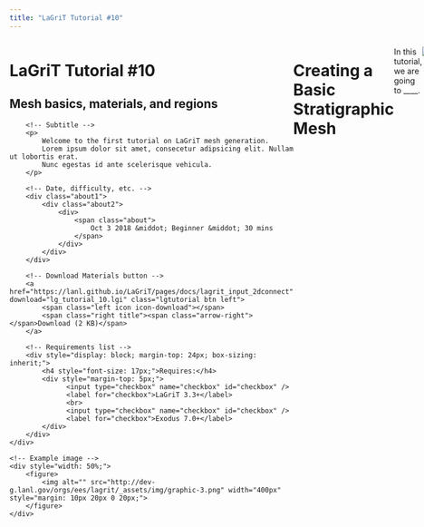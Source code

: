 ```yaml
---
title: "LaGriT Tutorial #10"
---
```


<link href="https://netdna.bootstrapcdn.com/font-awesome/3.2.1/css/font-awesome.css" rel="stylesheet">

<div class="lgtutorial" style="display: flex;">
    <div style="flex: 1;">
        <!-- Title -->
        <h1>LaGriT Tutorial #10</h1>
        <h2>Mesh basics, materials, and regions</h2>
        
        <!-- Subtitle -->
        <p>
            Welcome to the first tutorial on LaGriT mesh generation.
            Lorem ipsum dolor sit amet, consecetur adipsicing elit. Nullam ut lobortis erat.
            Nunc egestas id ante scelerisque vehicula.
        </p>
        
        <!-- Date, difficulty, etc. -->
        <div class="about1">
            <div class="about2">
                <div>
                    <span class="about">
                        Oct 3 2018 &middot; Beginner &middot; 30 mins
                    </span>
                </div>
            </div>
        </div>

        <!-- Download Materials button -->
        <a href="https://lanl.github.io/LaGriT/pages/docs/lagrit_input_2dconnect" download="lg_tutorial_10.lgi" class="lgtutorial btn left">
            <span class="left icon icon-download"></span>
            <span class="right title"><span class="arrow-right"></span>Download (2 KB)</span>
        </a>

        <!-- Requirements list -->
        <div style="display: block; margin-top: 24px; box-sizing: inherit;">
            <h4 style="font-size: 17px;">Requires:</h4>
            <div style="margin-top: 5px;">
                  <input type="checkbox" name="checkbox" id="checkbox" />
                  <label for="checkbox">LaGriT 3.3+</label>
                  <br>
                  <input type="checkbox" name="checkbox" id="checkbox" />
                  <label for="checkbox">Exodus 7.0+</label>
            </div>
        </div>
    </div>

    <!-- Example image -->
    <div style="width: 50%;">
        <figure>
            <img alt="" src="http://dev-g.lanl.gov/orgs/ees/lagrit/_assets/img/graphic-3.png" width="400px" style="margin: 10px 20px 0 20px;">
        </figure>
    </div>
</div>


-----------------------

# Creating a Basic Stratigraphic Mesh

In this tutorial, we are going to ____.

![](/Users/livingston/playground/tutorial/Tutorial_Hex_Mesh/images/19_hex_01_to_tet.png)

## 1. Building a Hex Mesh

First, we are going to construct a structured hex mesh. The hex mesh will span
from 0 meters to 4000 m, 4000 m, and 3000 m, for the x/y/z coordinates
respectively.

For both consistency and rapid parameter manipulation, these can be stored in
variables. In LaGriT, variables are assigned using the `define` keyword. 

```
define / X0 / 0.
define / X1 / 4000.
define / Y0 / 0.
define / Y1 / 4000.
define / Z0 / 0.
define / Z1 / 3000.

define / NX / 51
define / NY / 51
define / NZ / 26

define / MONAME / mohex
```

Above, the spatial domain (`X0,X1,Y0,...`), element density (`NX/NY/NZ`), and
mesh name (`MONAME`) have been defined.

Next, we will create an empty mesh object, with element type `hex`, using the
[`cmo / create`](null.md) command:

```
cmo / create / MONAME / / / hex
```

Due to the variable assignment of `MONAME <- mohex` above, this command is
translated internally as:

```
cmo / create / mohex / / / hex
```

This empty object can then be populated with nodes and elements. 
The [`createpts / brick`](null.md) command will generate a defined number of
hex elements across a defined domain. 

```
createpts / brick / xyz / NX NY NZ / X0 Y0 Z0 / X1 Y1 Z1 / 1 1 1
```

`NX` number of hex elements, along with their corresponding vertices, have been
created in the spatial domain spanning `X0->X1`, along with `NY` elements in
the Y domain and `NZ` elements in the Z domain.

Optionally, [save the mesh object](null.md):

```
dump / avs / tmp_hex_01.inp / MONAME
```

This file can be rendered in certain scientific 3D visualization applications,
such as [ParaView](https://www.paraview.org).

![](/Users/livingston/playground/tutorial/Tutorial_Hex_Mesh/images/01_hex_01.png)

### Full script:

```
define / X0 / 0.
define / X1 / 4000.
define / Y0 / 0.
define / Y1 / 4000.
define / Z0 / 0.
define / Z1 / 3000.

define / NX / 51
define / NY / 51
define / NZ / 26

define / MONAME / mohex

cmo / create / MONAME / / / hex
createpts / brick / xyz / NX NY NZ / X0 Y0 Z0 / X1 Y1 Z1 / 1 1 1
cmo / status / brief
quality
finish
```

## 2. Define Boundaries Using Point Sets 

In LaGriT, a pset (or *point-set*) is a collection of points (nodes) within a 
mesh object. Similarly, an eltset (*element-set*) is a collection of mesh
elements. By capturing points and elements, discrete manipulations can be
performed on them, such as translation, removal, or attribute functions. 

In this example, point sets are used to create a boundary on the top surface of 
the created hex mesh. The boundary will be the intersection of three circles on
the top layer of the mesh.

```
# Set vertices (imt) and cells (itetlcr) to 1
cmo / setatt / mohex / imt / 1 0 0 / 1
cmo / setatt / mohex / itetclr / 1 0 0 / 1

resetpts / itp
```

Capturing a `pset` is done through the command

```
pset / pset_name / select_type / select_type_options
```

where `pset_name` is an arbitrary variable name to store the pset into, 
`select_type` is the method of pset selection, and `select_type_options` are
parameters specific to the chosen `select_type` for configuring the subset
selection (see the [documentation]() for more information).

![](/Users/livingston/playground/tutorial/Tutorial_Hex_Mesh/images/02_hex_01_top_region.png)

### 2.1 PSet Definitions

As the boundary will live only in the top layer, nodes belonging to the top 
layer will be identified first.

```
pset / p_top / attribute / zic / 1 0 0 / ge / Z1
```

Here, a pset named `p_top` is created. This pset contains all nodes 
(stride = `1 0 0`) where the node's Z value (`zic`) is greater than or equal to
(`ge`) the top of the mesh (`Z1`). Remember that we defined `Z1` above for the
initial creation of the mesh - and that by simply changing `Z1` and re-running
the script, this pset capture will still be valid for any value of `Z1`
(where `Z1 > Z0`).

Now that the top is defined, we will move to defining three cylindrical
objects.

This is done through the command

```
pset / pset_name / geom / rtz / ifirst,ilast,istride / r1,t1,z1 / r2,t2,z2 / xcen,ycen,zcen
```

which forms a pset of nodes within the cylinder or cylindrical shell given by 
radius r1 to r2, angle theta t1 to t2 and height z1 to z2.

```
pset / p_circle1 / geom / rtz / 1 0 0 / 0. 0. -1.0 / &
       1100. 360. 1.e4 / 1500. 1500. 0.
pset / p_circle2 / geom / rtz / 1 0 0 / 0. 0. -1.0 / &
       1100. 360. 1.e4 / 2500. 2500. 0.
pset / p_circle3 / geom / rtz / 1 0 0 / 0. 0. -1.0 / &
       1100. 360. 1.e4 / 2500. 1500. 0.
```

Above, any points within a full circle (theta = `360`) of radius `1100.` and 
within `Z={-1.0,1.e4}` are captured. Three different cylinders are created,
where only the centroids change.

Finally, all four psets are intersected such that all points belonging to the
union of all given sets are preserved into the point seet `p_region`:

```
pset / p_region / inter / p_top p_circle1 p_circle2 p_circle3
```

This creates a point-set where all points (i) live on the top layer, and (ii)
live within the intersection of the three cylinders.

### 2.2 Map PSets to an Attribute

As a simple sanity check during meshing, it can be helpful to map mesh
operations to an attribute. These can be visualized at intermediate steps in
the meshing process to provide a form of verification or debugging.

First, create an attribute using the `cmo / addatt` command:

```
cmo / addatt / MONAME / id_top_region / vint / scalar / nnodes
```

Here, an attribute named `id_top_region` is created within the mesh `MONAME`,
and has type integer (`vint`), is of scalar dimensions, and is a node-based
attribute (`nnodes`).

The attribute can be progressively filled in with different values based on
the psets:

```
# Fill the entire attribute with 1
cmo / setatt / MONAME / id_top_region / 1 0 0 / 1

# Color all nodes in the pset p_circle1 with the value 2
cmo / setatt / MONAME / id_top_region / pset get p_circle1 / 2

# Color all nodes in the pset p_circle2 with the value 2
cmo / setatt / MONAME / id_top_region / pset get p_circle2 / 3

# And so on...
cmo / setatt / MONAME / id_top_region / pset get p_circle3 / 4
cmo / setatt / MONAME / id_top_region / pset get p_region / 5
```

Cutting through the mesh, the defined psets and their intersections become
obvious:

![test.png](Cut plane mesh)

Finally, release the psets from memory:

```
pset / p_top / release
pset / p_circle1 / release
pset / p_circle2 / release
pset / p_circle3 / release
pset / p_region / release
```

### Full script:

```
#
# Identify a region on the top surface that is the intersection of two circular regions
# Defined previously: MONAME Z1
#
pset / p_top / attribute / zic / 1 0 0 / ge / Z1
pset / p_circle1 / geom / rtz / 1 0 0 / 0. 0. -1.0 / &
       1100. 360. 1.e4 / 1500. 1500. 0.
pset / p_circle2 / geom / rtz / 1 0 0 / 0. 0. -1.0 / &
       1100. 360. 1.e4 / 2500. 2500. 0.
pset / p_circle3 / geom / rtz / 1 0 0 / 0. 0. -1.0 / &
       1100. 360. 1.e4 / 2500. 1500. 0.

pset / p_region / inter / p_top p_circle1 p_circle2 p_circle3
#
# Create a new integer attribute and fill values using the various pset's
#
cmo / addatt / MONAME / id_top_region / vint / scalar / nnodes
cmo / setatt / MONAME / id_top_region / 1 0 0 / 1
cmo / setatt / MONAME / id_top_region / pset get p_circle1 / 2
cmo / setatt / MONAME / id_top_region / pset get p_circle2 / 3
cmo / setatt / MONAME / id_top_region / pset get p_circle3 / 4
cmo / setatt / MONAME / id_top_region / pset get p_region / 5
#
# Output a 'zone' file with a list of the vertex numbers in the top region.
#
pset / p_region / zone / tmp_zone_top_region.zone
#
# Get rid of pset's that are not needed any more.
#
pset / p_top / release
pset / p_circle1 / release
pset / p_circle2 / release
pset / p_circle3 / release
pset / p_region / release
```

## 3. Constructing Stratigraphy

In the next step of this tutorial, we will build some surfaces to define
stratigraphy.
In a real model, the surfaces would come from some geologic framework model
and would define geologic or hydro-geologic horizons and topography.

These surfaces will be planar quad meshes that cut through a defined section of
the hex mesh. Later, we will map the intersections of the surfaces to the hex
mesh.

#### Create the top surface:

```
cmo / create / mosurf1
cmo / select / mosurf1

define / X0S /  -20.0
define / X1S / 4020.0
define / Y0S /  -20.0
define / Y1S / 4020.0

define / Z1 / 1000.
define / Z2 / 1500.
define / Z3 / 2500.
define / Z4 /  500.

quadxy / NX NY /X0S Y0S Z1/X1S Y0S Z2/X1S Y1S Z3/X0S Y1S Z4
createpts/brick/xyz/ NX NY 1 /1,0,0/connect
```

Note that the X and Y domains of the quad mesh exceed that of the hex mesh.
This serves two purposes. First, it serves as a helpful visualization aid,
allowing one to easily see how the surfaces cut the hex mesh without adjusting
opacity. Second, and more importantly, it ensures that all elements cut by the
surfaces will be properly recognized as such. Rounding errors may affect
elements at the perimeter of the cutting planes from being properly labeled.

#### Create the bottom surface:

```
cmo / create / mosurf2
cmo / select / mosurf2

define / Z1 / 1800.
define / Z2 / 2100.
define / Z3 / 2800.
define / Z4 /  800.
quadxy / NX NY /X0S Y0S Z1/X1S Y0S Z2/X1S Y1S Z3/X0S Y1S Z4
createpts/brick/xyz/ NX NY 1 /1,0,0/connect
```

![](/Users/livingston/playground/tutorial/Tutorial_Hex_Mesh/images/03_hex_01_set_imt_itetclr.png)

### Full Script

```
#
# Create surfaces
#
cmo / create / mosurf1
cmo / create / mosurf2
#
# For visualization, make the surface a bit bigger than the 0-4000m of the mesh.
#
define / X0S /  -20.0
define / X1S / 4020.0
define / Y0S /  -20.0
define / Y1S / 4020.0
cmo / select / mosurf1
#
define / Z1 / 1000.
define / Z2 / 1500.
define / Z3 / 2500.
define / Z4 /  500.
quadxy / NX NY /X0S Y0S Z1/X1S Y0S Z2/X1S Y1S Z3/X0S Y1S Z4
createpts/brick/xyz/ NX NY 1 /1,0,0/connect
cmo / printatt / mosurf / -xyz- / minmax

cmo / select / mosurf2
#
define / Z1 / 1800.
define / Z2 / 2100.
define / Z3 / 2800.
define / Z4 /  800.
quadxy / NX NY /X0S Y0S Z1/X1S Y0S Z2/X1S Y1S Z3/X0S Y1S Z4
createpts/brick/xyz/ NX NY 1 /1,0,0/connect
cmo / printatt / mosurf / -xyz- / minmax
```

## 4. Map Surfaces to Mesh

Now that the straitipgrahy has been modeled and we are comfortable with our
results, we will map their spanning domain to the parent mesh. As done with the
psets above, this process will be driven via attributes.

We now have two planes spanning the X,Y domain of the mesh. These planes can be
leveraged to create different material IDs at different regions of the
subsurface.

For example,

* For all nodes/cells above plane 1, set their material ID to 1
* For all nodes/cells between plane 1 and plane 2, set their material ID to 2
* For all nodes/cells below plane 2, set their material ID to 3

This process can be accomplished by:

1. Defining the above regions using the `region` keyword
2. Capturing the relevant nodes and elements that fall within the defined regions
3. Setting the node and element material IDs based on the `psets` and `eltsets`

### 4.1 Defining Regions

The syntax for `region` is:

     region / region_name / region_definition

where `region_definition` is a string composed of boolean operators and 
instantiated `surface` objects.

Recall that we have defined two planes, `mosurf1` and `mosurf2`. We would like
to generate the `region` objects from these planes, but the arguments for
`region` require `surface` objects.

Fortunately, we can map the planes to a `surface` very easily. The syntax for
generating a `surface` object from a quad or triangle mesh is:

     surface / surface_name / reflect / sheet / input_mesh

The two planes can then be mapped to surface objects:

```
surface / s_1 / reflect / sheet / mosurf1
surface / s_2 / reflect / sheet / mosurf2
```

And finally, we can remove the plane meshes and define regions:

```
cmo / delete / mosurf1
cmo / delete / mosurf2
cmo / select / MONAME

region / r_1 / le s_1
region / r_2 / gt s_1 and le s_2
region / r_3 / gt s_2
```

### 4.2 Creating Eltsets and PSets from Regions

Point sets and element sets can easily be created through region objects.
The syntax is:

     pset / pset_name / region / region_object / 1,0,0
     eltset / eltset_name / region / region_object

Applying this to our `region` objects yields:

```
pset   / p_r_1 / region / r_1 / 1 0 0
pset   / p_r_2 / region / r_2 / 1 0 0
pset   / p_r_3 / region / r_3 / 1 0 0

eltset / e_r_1 / region / r_1
eltset / e_r_2 / region / r_2
eltset / e_r_3 / region / r_3
```

### 4.3 Setting Attributes from Eltsets and PSets

Recall that the node attribute `imt` holds the 'node colors' of the mesh, and
cell attribute `itetclr` stores the 'cell colors' (or material ID).

Let's use the defined `pset`s and `eltset`s to change these:

```
cmo / setatt / MONAME / imt     / pset   get p_r_1 / 1
cmo / setatt / MONAME / imt     / pset   get p_r_2 / 2
cmo / setatt / MONAME / imt     / pset   get p_r_3 / 3

cmo / setatt / MONAME / itetclr / eltset get e_r_1 / 1
cmo / setatt / MONAME / itetclr / eltset get e_r_2 / 2
cmo / setatt / MONAME / itetclr / eltset get e_r_3 / 3
```

Our mesh's cells and nodes now store information about their intersections
with the cut-planes. Visualizing `itetclr`, we can see that this has behaved
as expected:

![](images/ch4.png)

### Full Script

```
#
# Set Materials for node imt and element itetclr
# Previously defined: MONAME mosurf1 mosurf2
#
cmo / select / MONAME
#
surface / s_1 / reflect / sheet / mosurf1
surface / s_2 / reflect / sheet / mosurf2
#
cmo / delete / mosurf1
cmo / delete / mosurf2
cmo / select / MONAME
#
region / r_1 / le s_1
region / r_2 / gt s_1 and le s_2
region / r_3 / gt s_2
#
pset   / p_r_1 / region / r_1 / 1 0 0
pset   / p_r_2 / region / r_2 / 1 0 0
pset   / p_r_3 / region / r_3 / 1 0 0
#
eltset / e_r_1 / region / r_1
eltset / e_r_2 / region / r_2
eltset / e_r_3 / region / r_3
#
cmo / setatt / MONAME / imt     / pset   get p_r_1 / 1
cmo / setatt / MONAME / imt     / pset   get p_r_2 / 2
cmo / setatt / MONAME / imt     / pset   get p_r_3 / 3
#
cmo / setatt / MONAME / itetclr / eltset get e_r_1 / 1
cmo / setatt / MONAME / itetclr / eltset get e_r_2 / 2
cmo / setatt / MONAME / itetclr / eltset get e_r_3 / 3
#
finish
```

## 5. Constructing a Fault

![](/Users/livingston/playground/tutorial/Tutorial_Hex_Mesh/images/05_hex_01_fault_imt_itetclr.png)

### 5.1 Creating a Fault and Subsurface Layers

Next, we are going to map a fault and surfaces to our mesh. The objects created
will be:

![](images_new/05_fault_objects.png)

For all five of these surfaces, we will:

1. Define the X,Y,Z extent
2. Use `quadxy` to generate the point distribution
3. Connect the points into a quad mesh using `createpts/brick`.

For the main fault mesh, this process looks like:

```
cmo / create / mosurf_fault
cmo / select / mosurf_fault

define / X0S /  -20.0
define / X1S / 4020.0

define / Y0S /  -20.0
define / Y1S / 4020.0

define / Z1 / -1.e4
define / Z2 / -1.e4
define / Z3 /  1.e4
define / Z4 /  1.e4

quadxy / NX NY /X0S Y0S Z1/X1S Y0S Z2/X1S Y1S Z3/X0S Y1S Z4
createpts/brick/xyz/ NX NY 1 /1,0,0/connect
cmo / printatt / mosurf / -xyz- / minmax
```

For the remaining four surfaces this process is repeated, with `Z1,Z2,Z3,Z4`
altered independently.

The created surfaces have the names `mosurf1_fminus`, `mosurf2_fminus`,
`mosurf1_fplus`, `mosurf2_fplus`, and `mosurf_fault`.

### 5.2 Define Geometry of Hydrostratigraphic Model

Recall in step 4 how we used two surface meshes to alter `imt` and `itetclr`
values: first, by defining `surfaces` from the planar meshes; second, using the
`surface` objects to define `region` objects; third, creating `psets` and
`eltsets` from the `regions`; and finally, by modifying `itetclr` and `imt`
through the defined `psets` and `eltsets`.

This process is replicated here. First, by creating the `surfaces`:

```
surface / s_1_fm / reflect / sheet / mosurf1_fminus
surface / s_2_fm / reflect / sheet / mosurf2_fminus
surface / s_1_fp / reflect / sheet / mosurf1_fplus
surface / s_2_fp / reflect / sheet / mosurf2_fplus
surface / s_f    / reflect / sheet / mosurf_fault
```

Then, by mapping the surfaces to regions (and deleting the planar meshes to
free up memory):

```
region / r_1_fm / le s_1_fm and               le s_f
region / r_2_fm / gt s_1_fm and le s_2_fm and le s_f
region / r_3_fm / gt s_2_fm and               le s_f
region / r_1_fp / le s_1_fp and               gt s_f
region / r_2_fp / gt s_1_fp and le s_2_fp and gt s_f
region / r_3_fp / gt s_2_fp and               gt s_f

cmo / delete / mosurf1_fminus
cmo / delete / mosurf2_fminus
cmo / delete / mosurf1_fplus
cmo / delete / mosurf2_fplus
cmo / delete / mosurf_fault
```

And finally, by creating `psets` and `eltsets` and using them to modify material
attributes of the parent mesh:

```
pset   / p_r_1_fm / region / r_1_fm / 1 0 0
pset   / p_r_2_fm / region / r_2_fm / 1 0 0
pset   / p_r_3_fm / region / r_3_fm / 1 0 0
pset   / p_r_1_fp / region / r_1_fp / 1 0 0
pset   / p_r_2_fp / region / r_2_fp / 1 0 0
pset   / p_r_3_fp / region / r_3_fp / 1 0 0

eltset / e_r_1_fm / region / r_1_fm
eltset / e_r_2_fm / region / r_2_fm
eltset / e_r_3_fm / region / r_3_fm
eltset / e_r_1_fp / region / r_1_fp
eltset / e_r_2_fp / region / r_2_fp
eltset / e_r_3_fp / region / r_3_fp

cmo / setatt / MONAME / imt / 1 0 0 / 7
cmo / setatt / MONAME / itetclr / 1 0 0 / 7

cmo / setatt / MONAME / imt     / pset   get p_r_1_fm / 1
cmo / setatt / MONAME / imt     / pset   get p_r_2_fm / 2
cmo / setatt / MONAME / imt     / pset   get p_r_3_fm / 3
cmo / setatt / MONAME / imt     / pset   get p_r_1_fp / 4
cmo / setatt / MONAME / imt     / pset   get p_r_2_fp / 5
cmo / setatt / MONAME / imt     / pset   get p_r_3_fp / 6

cmo / setatt / MONAME / itetclr / eltset get e_r_1_fm / 1
cmo / setatt / MONAME / itetclr / eltset get e_r_2_fm / 2
cmo / setatt / MONAME / itetclr / eltset get e_r_3_fm / 3
cmo / setatt / MONAME / itetclr / eltset get e_r_1_fp / 4
cmo / setatt / MONAME / itetclr / eltset get e_r_2_fp / 5
cmo / setatt / MONAME / itetclr / eltset get e_r_3_fp / 6
```

The six distinct regions can now be seen by viewing itetclr on the
parent mesh:

![](Tutorial_Hex_Mesh/images/05_hex_01_fault_imt_itetclr.png)

## 6. Truncate with Polyline

We now have a mesh with complex stratigraphy encoded in its material ID. 
However, the domain of this mesh is a rather boring cuboid and doesn't
accurately reflect the geospatial domain that we are trying to model.

By importing a polyline, the exterior boundary of the mesh can be truncated.
As in previous steps, we will use a mesh to define a `region` that will be used
for element-wise operations.

However, the boundary is a line object. In order to use it as a surface/region,
it must be a surface. A polyline can be turned into a vertical surface by
'extruding' it in the vertical (0,0,1) direction:

```
read / avs / basin_bnd_ply_rescale.inp / mo_bndry
extrude / mo_fence / mo_bndry / const / 3200. / volume / 0. 0. -1.
```

We will also translate the extrusion so that it covers the vertical extent
of the hex mesh:

```
trans / 1 0 0 / 0. 0. -3200. / 0. 0. 0.
```

Next, we use the boundary to truncate (remove) cells outside the boundary.

There are three ways to define 'outside':

1. Only remove a cell if ALL vertices are outside
2. Remove a cell if the centroid (average of all vertices) is outside
3. Remove a cell if one or more vertices are outside

```
cmo / select / MONAME
surface / s_bndry / reflect / sheet / mo_fence
cmo / select / MONAME
region / r_bndry / ge s_bndry
pset / p_bndry / region r_bndry
```
**Method 1:**

    eltset / e_delete1 / exclusive / pset get p_bndry

**Method 2:**

    eltset / e_delete2 / region r_bndry

**Method 3:**

    eltset / e_delete3 / inclusive / pset get p_bndry

## TODO: add text here

```
cmo / addatt / MONAME / id_in_out_bndry / vint / scalar / nelements
cmo / setatt / MONAME / id_in_out_bndry / 1 0 0 / 4
cmo / setatt / MONAME / id_in_out_bndry / eltset get e_delete3 / 3
cmo / setatt / MONAME / id_in_out_bndry / eltset get e_delete2 / 2
cmo / setatt / MONAME / id_in_out_bndry / eltset get e_delete1 / 1
eltset / e_delete4 /    id_in_out_bndry / eq / 4
eltset / e_delete3 /    id_in_out_bndry / eq / 3
eltset / e_delete2 /    id_in_out_bndry / eq / 2
eltset / e_delete1 /    id_in_out_bndry / eq / 1

rmpoint / element / eltset get e_delete4
rmpoint / element / eltset get e_delete3
rmpoint / compress
resetpts / itp
```

![](/Users/livingston/playground/tutorial/Tutorial_Hex_Mesh/images/06_boundary_truncate.png)

## 7. Refine Fault

In step 5, we defined a fault surface (named `s_f`) intersecting the mesh. In 
this section, we are going to refine the mesh where the fault intersects it.

The LaGriT command `intersect_elements` takes two meshes and creates an
element-based attribute in mesh1 that contains the number of elements in mesh2
that intersected the respective element in mesh1.

Performing the intersection between the mesh `MONAME` and fault `s_f`, storing
the intersection count in attribute `if_inter`:

```
cmo / select / MONAME
intersect_elements / MONAME / s_f / if_inter
```

The attribute `if_inter` will be non-zero everywhere there is an intersection,
and zero where there was not intersection. Taking advantage of this fact,
we can create an eltset to refine:

```
eltset / e_refine / if_inter / gt / 0
refine / eltset / eltset get e_refine
cmo / DELATT / MONAME / if_inter
```

### TODO: add 'repeat this process'

## 8. Insert Well

## 9. Convert Hex Mesh to Tet

![](/Users/livingston/playground/tutorial/Tutorial_Hex_Mesh/images/19_hex_01_to_tet.png)